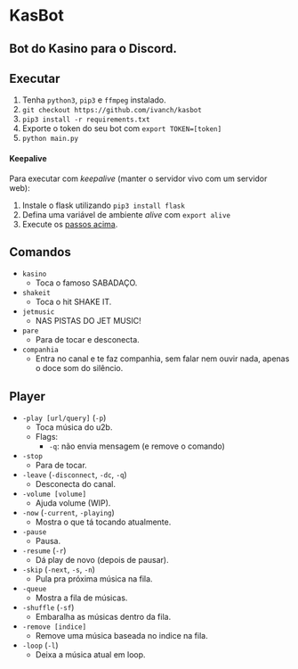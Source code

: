 # KasBot
## Bot do Kasino para o Discord.

## Executar
1. Tenha `python3`, `pip3` e `ffmpeg` instalado.
2. `git checkout https://github.com/ivanch/kasbot`
3. `pip3 install -r requirements.txt`
3. Exporte o token do seu bot com `export TOKEN=[token]`
4. `python main.py`

#### Keepalive
Para executar com *keepalive* (manter o servidor vivo com um servidor web):
1. Instale o flask utilizando `pip3 install flask`
2. Defina uma variável de ambiente *alive* com `export alive`
3. Execute os [passos acima](#executar).

## Comandos
* `kasino`
    * Toca o famoso SABADAÇO.
* `shakeit`
    * Toca o hit SHAKE IT.
* `jetmusic`
    * NAS PISTAS DO JET MUSIC!
* `pare`
    * Para de tocar e desconecta.
* `companhia`
    * Entra no canal e te faz companhia, sem falar nem ouvir nada, apenas o doce som do silêncio.

## Player
* `-play [url/query]` (`-p`)
    * Toca música do u2b.
    * Flags:
        * `-q`: não envia mensagem (e remove o comando)
* `-stop`
    * Para de tocar.
* `-leave` (`-disconnect`, `-dc`, `-q`)
    * Desconecta do canal.
* `-volume [volume]`
    * Ajuda volume (WIP).
* `-now` (`-current`, `-playing`)
    * Mostra o que tá tocando atualmente.
* `-pause`
    * Pausa.
* `-resume` (`-r`)
    * Dá play de novo (depois de pausar).
* `-skip` (`-next`, `-s`, `-n`)
    * Pula pra próxima música na fila.
* `-queue`
    * Mostra a fila de músicas.
* `-shuffle` (`-sf`)
    * Embaralha as músicas dentro da fila.
* `-remove [indice]`
    * Remove uma música baseada no indice na fila.
* `-loop` (`-l`)
    * Deixa a música atual em loop.
